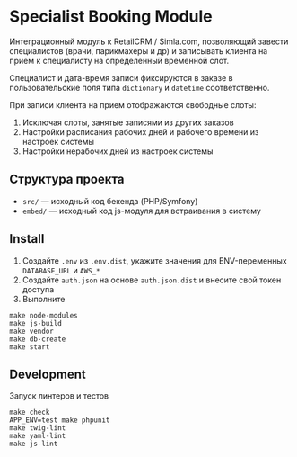 # Specialist Booking Module

Интеграционный модуль к RetailCRM / Simla.com, позволяющий завести специалистов (врачи, парикмахеры и др)
и записывать клиента на прием к специалисту на определенный временной слот.

Специалист и дата-время записи фиксируются в заказе в пользовательские поля типа `dictionary` и `datetime` соответственно.

При записи клиента на прием отображаются свободные слоты:
1. Исключая слоты, занятые записями из других заказов
2. Настройки расписания рабочих дней и рабочего времени из настроек системы
3. Настройки нерабочих дней из настроек системы

## Структура проекта

* `src/` — исходный код бекенда (PHP/Symfony)
* `embed/` — исходный код js-модуля для встраивания в систему

## Install

1. Создайте `.env` из `.env.dist`, укажите значения для ENV-переменных `DATABASE_URL` и `AWS_*`
2. Создайте `auth.json` на основе `auth.json.dist` и внесите свой токен доступа
3. Выполните
```shell
make node-modules
make js-build
make vendor
make db-create
make start
```

## Development

Запуск линтеров и тестов
```shell
make check
APP_ENV=test make phpunit
make twig-lint
make yaml-lint
make js-lint
```

